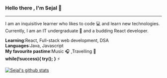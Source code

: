 ### Hello there , I'm Sejal :woman:
---

I am an inquisitive learner who likes to code :computer: and learn new technologies. Currently, I am an IT undergraduate :school: and a budding React developer.

**Learning**:React, Full-stack web development, DSA<br>
**Languages**:Java, Javascript<br>
**My favourite pastime**:Music :headphones: ,Travelling :speedboat:<br>
**while(!success){ try(); }** :zap:

[![Sejal's github stats](https://github-readme-stats.vercel.app/api?username=sejal132&show_icons=true&theme=onedark)](https://github.com/sejal132/github-readme-stats)
